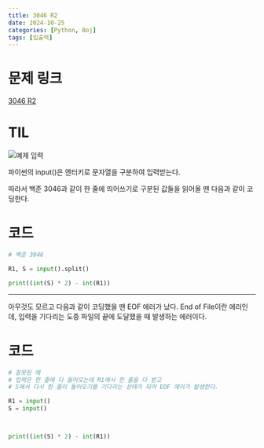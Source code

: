 ```yaml
---
title: 3046 R2
date: 2024-10-25
categories: [Python, Boj]
tags: [입출력]
---
```

# 문제 링크
[3046 R2](https://www.acmicpc.net/problem/3046)

# TIL

![예제 입력](https://github.com/user-attachments/assets/ceb77b3b-635e-4356-a5ba-fa6ba7e341b5)

파이썬의 input()은 엔터키로 문자열을 구분하여 입력받는다. 

따라서 백준 3046과 같이 한 줄에 띄어쓰기로 구분된 값들을 읽어올 땐 다음과 같이 코딩한다.

# 코드
```python
# 백준 3046

R1, S = input().split()

print((int(S) * 2) - int(R1))
```

---

아무것도 모르고 다음과 같이 코딩했을 땐 EOF 에러가 났다. 
End of File이란 에러인데, 입력을 기다리는 도중 파일의 끝에 도달했을 때 발생하는 에러이다.

# 코드
```python
# 잘못된 예
# 입력은 한 줄에 다 들어오는데 R1에서 한 줄을 다 받고 
# S에서 다시 한 줄이 들어오기를 기다리는 상태가 되어 EOF 에러가 발생한다.

R1 = input()
S = input()



print((int(S) * 2) - int(R1))
```
